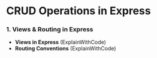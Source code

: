 # CRUD Operations in Express

### 1. Views & Routing in Express

- **Views in Express** (ExplainWithCode)
- **Routing Conventions** (ExplainWithCode)
